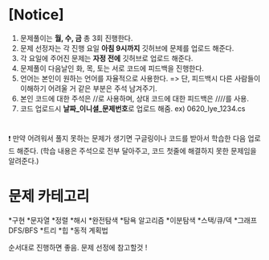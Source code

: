 # [Notice]
 1. 문제풀이는 **월, 수, 금** 총 3회 진행한다.
 2. 문제 선정자는 각 진행 요일 **아침 9시까지** 깃허브에 문제를 업로드 해준다.
 3. 각 요일에 주어진 문제는 **자정 전에** 깃허브로 업로드 해준다.
 4. 문제풀이 다음날인 화, 목, 토는 서로 코드에 피드백을 진행한다.
 5. 언어는 본인이 원하는 언어를 자율적으로 사용한다. => 단, 피드백시 다른 사람들이 이해하기 어려울 거 같은 부분은 주석 남겨주기.
 6. 본인 코드에 대한 주석은 //로 사용하며, 상대 코드에 대한 피드백은 ////를 사용.
 7. 코드 업로드시 **날짜_이니셜_문제번호**로 업로드 해줌. ex) 0620_lye_1234.cs
#
❗ 만약 어려워서 풀지 못하는 문제가 생기면 구글링이나 코드를 받아서 학습한 다음 업로드 해준다. (학습 내용은 주석으로 전부 달아주고, 코드 첫줄에 해결하지 못한 문제임을 알려준다.)
#
# 문제 카테고리
*구현
*문자열
*정렬
*해시
*완전탐색
*탐욕 알고리즘
*이분탐색
*스택/큐/덱
*그래프 DFS/BFS
*트리
*힙
*동적 계획법

순서대로 진행하면 좋음. 문제 선정에 참고할것 !

